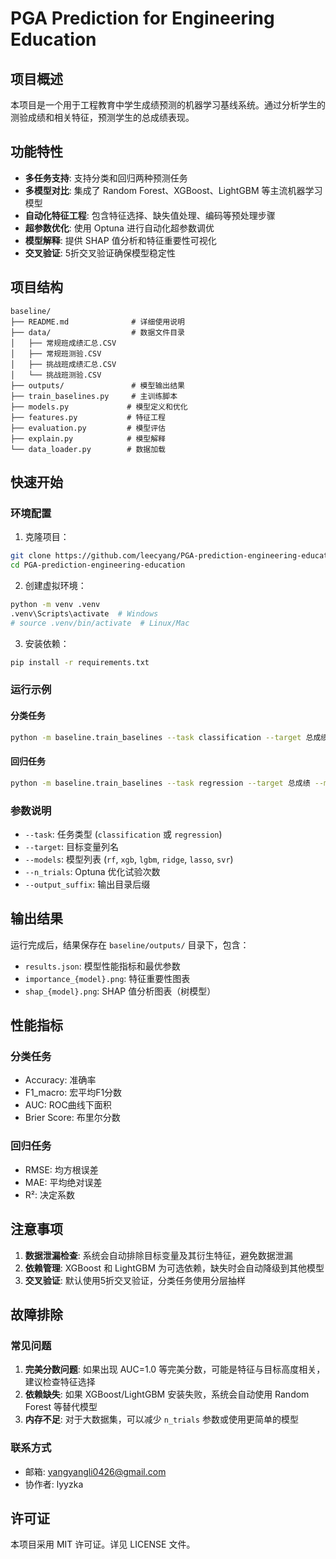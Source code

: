 # PGA Prediction for Engineering Education

## 项目概述

本项目是一个用于工程教育中学生成绩预测的机器学习基线系统。通过分析学生的测验成绩和相关特征，预测学生的总成绩表现。

## 功能特性

- **多任务支持**: 支持分类和回归两种预测任务
- **多模型对比**: 集成了 Random Forest、XGBoost、LightGBM 等主流机器学习模型
- **自动化特征工程**: 包含特征选择、缺失值处理、编码等预处理步骤
- **超参数优化**: 使用 Optuna 进行自动化超参数调优
- **模型解释**: 提供 SHAP 值分析和特征重要性可视化
- **交叉验证**: 5折交叉验证确保模型稳定性

## 项目结构

```
baseline/
├── README.md              # 详细使用说明
├── data/                  # 数据文件目录
│   ├── 常规班成绩汇总.CSV
│   ├── 常规班测验.CSV
│   ├── 挑战班成绩汇总.CSV
│   └── 挑战班测验.CSV
├── outputs/               # 模型输出结果
├── train_baselines.py     # 主训练脚本
├── models.py             # 模型定义和优化
├── features.py           # 特征工程
├── evaluation.py         # 模型评估
├── explain.py            # 模型解释
└── data_loader.py        # 数据加载
```

## 快速开始

### 环境配置

1. 克隆项目：
```bash
git clone https://github.com/leecyang/PGA-prediction-engineering-education.git
cd PGA-prediction-engineering-education
```

2. 创建虚拟环境：
```bash
python -m venv .venv
.venv\Scripts\activate  # Windows
# source .venv/bin/activate  # Linux/Mac
```

3. 安装依赖：
```bash
pip install -r requirements.txt
```

### 运行示例

#### 分类任务
```bash
python -m baseline.train_baselines --task classification --target 总成绩 --models rf xgb lgbm --n_trials 10
```

#### 回归任务
```bash
python -m baseline.train_baselines --task regression --target 总成绩 --models rf xgb lgbm --n_trials 10
```

### 参数说明

- `--task`: 任务类型 (`classification` 或 `regression`)
- `--target`: 目标变量列名
- `--models`: 模型列表 (`rf`, `xgb`, `lgbm`, `ridge`, `lasso`, `svr`)
- `--n_trials`: Optuna 优化试验次数
- `--output_suffix`: 输出目录后缀

## 输出结果

运行完成后，结果保存在 `baseline/outputs/` 目录下，包含：

- `results.json`: 模型性能指标和最优参数
- `importance_{model}.png`: 特征重要性图表
- `shap_{model}.png`: SHAP 值分析图表（树模型）

## 性能指标

### 分类任务
- Accuracy: 准确率
- F1_macro: 宏平均F1分数
- AUC: ROC曲线下面积
- Brier Score: 布里尔分数

### 回归任务
- RMSE: 均方根误差
- MAE: 平均绝对误差
- R²: 决定系数

## 注意事项

1. **数据泄漏检查**: 系统会自动排除目标变量及其衍生特征，避免数据泄漏
2. **依赖管理**: XGBoost 和 LightGBM 为可选依赖，缺失时会自动降级到其他模型
3. **交叉验证**: 默认使用5折交叉验证，分类任务使用分层抽样

## 故障排除

### 常见问题

1. **完美分数问题**: 如果出现 AUC=1.0 等完美分数，可能是特征与目标高度相关，建议检查特征选择
2. **依赖缺失**: 如果 XGBoost/LightGBM 安装失败，系统会自动使用 Random Forest 等替代模型
3. **内存不足**: 对于大数据集，可以减少 `n_trials` 参数或使用更简单的模型

### 联系方式

- 邮箱: yangyangli0426@gmail.com
- 协作者: lyyzka

## 许可证

本项目采用 MIT 许可证。详见 LICENSE 文件。